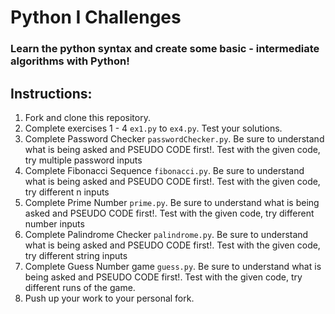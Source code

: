 # Python I Challenges
### Learn the python syntax and create some basic - intermediate algorithms with Python!

## Instructions:

1. Fork and clone this repository.
2. Complete exercises 1 - 4 `ex1.py` to `ex4.py`. Test your solutions.
3. Complete Password Checker `passwordChecker.py`. Be sure to understand what is being asked and PSEUDO CODE first!. Test with the given code, try multiple password inputs
4. Complete Fibonacci Sequence `fibonacci.py`. Be sure to understand what is being asked and PSEUDO CODE first!. Test with the given code, try different n inputs
5. Complete Prime Number `prime.py`. Be sure to understand what is being asked and PSEUDO CODE first!. Test with the given code, try different number inputs
6. Complete Palindrome Checker `palindrome.py`. Be sure to understand what is being asked and PSEUDO CODE first!. Test with the given code, try different string inputs
7. Complete Guess Number game `guess.py`. Be sure to understand what is being asked and PSEUDO CODE first!. Test with the given code, try different runs of the game.
8. Push up your work to your personal fork.
